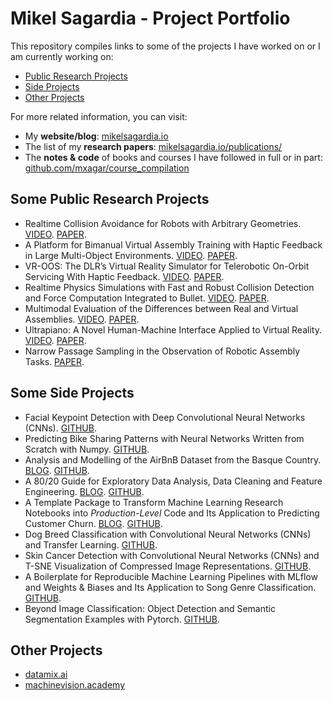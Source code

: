 # Mikel Sagardia - Project Portfolio

This repository compiles links to some of the projects I have worked on or I am currently working on:

- [Public Research Projects](#Some-Public-Research-Projects)
- [Side Projects](#Some-Side-Projects)
- [Other Projects](#Other-Projects)

For more related information, you can visit:

- My **website/blog**: [mikelsagardia.io](https://mikelsagardia.io)
- The list of my **research papers**: [mikelsagardia.io/publications/](https://mikelsagardia.io/publications/)
- The **notes & code** of books and courses I have followed in full or in part: [github.com/mxagar/course_compilation](https://github.com/mxagar/course_compilation)

## Some Public Research Projects

- Realtime Collision Avoidance for Robots with Arbitrary Geometries. [VIDEO](https://youtu.be/OqWwkPrrcII). [PAPER](https://ieeexplore.ieee.org/document/8446527).
- A Platform for Bimanual Virtual Assembly Training with Haptic Feedback in Large Multi-Object Environments. [VIDEO](https://youtu.be/marxNRb4e-c). [PAPER](https://dl.acm.org/doi/10.1145/2993369.2993386).
- VR-OOS: The DLR’s Virtual Reality Simulator for Telerobotic On-Orbit Servicing With Haptic Feedback. [VIDEO](https://youtu.be/D9Jbew5Zmpw). [PAPER](https://ieeexplore.ieee.org/document/7119040).
- Realtime Physics Simulations with Fast and Robust Collision Detection and Force Computation Integrated to Bullet. [VIDEO](https://youtu.be/Fsb0f1t4IbE). [PAPER](https://diglib.eg.org/handle/10.2312/eurovr.20141341.065-076).
- Multimodal Evaluation of the Differences between Real and Virtual Assemblies. [VIDEO](https://youtu.be/En_IXwSNVco). [PAPER](https://ieeexplore.ieee.org/document/8013101).
- Ultrapiano: A Novel Human-Machine Interface Applied to Virtual Reality. [VIDEO](https://youtu.be/1yoU1f_zwiY). [PAPER](https://ieeexplore.ieee.org/document/6907142).
- Narrow Passage Sampling in the Observation of Robotic Assembly Tasks. [PAPER](https://ieeexplore.ieee.org/abstract/document/7487125).

## Some Side Projects

- Facial Keypoint Detection with Deep Convolutional Neural Networks (CNNs). [GITHUB](https://github.com/mxagar/P1_Facial_Keypoints).
- Predicting Bike Sharing Patterns with Neural Networks Written from Scratch with Numpy. [GITHUB](https://github.com/mxagar/deep-learning-v2-pytorch/tree/master/project-bikesharing).
- Analysis and Modelling of the AirBnB Dataset from the Basque Country. [BLOG](https://mikelsagardia.io/blog/airbnb-spain-basque-data-analysis.html). [GITHUB](https://github.com/mxagar/airbnb_data_analysis).
- A 80/20 Guide for Exploratory Data Analysis, Data Cleaning and Feature Engineering. [BLOG](https://mikelsagardia.io/blog/data-processing-guide.html). [GITHUB](https://github.com/mxagar/eda_fe_summary).
- A Template Package to Transform Machine Learning Research Notebooks into *Production-Level* Code and Its Application to Predicting Customer Churn. [BLOG](https://mikelsagardia.io/blog/machine-learning-production-level.html). [GITHUB](https://github.com/mxagar/customer_churn_production).
- Dog Breed Classification with Convolutional Neural Networks (CNNs) and Transfer Learning. [GITHUB](https://github.com/mxagar/deep-learning-v2-pytorch/tree/master/project-dog-classification).
- Skin Cancer Detection with Convolutional Neural Networks (CNNs) and T-SNE Visualization of Compressed Image Representations. [GITHUB](https://github.com/mxagar/dermatologist-ai).
- A Boilerplate for Reproducible Machine Learning Pipelines with MLflow and Weights & Biases and Its Application to Song Genre Classification. [GITHUB](https://github.com/mxagar/music_genre_classification).
- Beyond Image Classification: Object Detection and Semantic Segmentation Examples with Pytorch. [GITHUB](https://github.com/mxagar/detection_segmentation_pytorch).


## Other Projects

- [datamix.ai](https://datamix.ai)
- [machinevision.academy](https://machinevision.academy)



